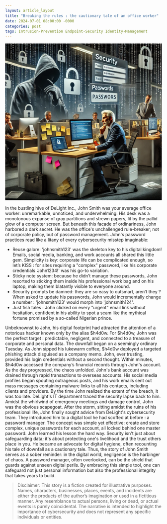 ```yaml
---
layout: article_layout
title: "Breaking the rules : the cautionary tale of an office worker"
date: 2024-07-01 08:00:00 -0000
categories: post
tags: Intrusion-Prevention Endpoint-Security Identity-Management
---
```


![Illustrated by our virtual artist, capturing the chaos of cybersecurity gone wrong.](/assets/security-tips-passwords.webp)

In the bustling hive of DeLight Inc., John Smith was your average office worker: unremarkable, unnoticed, and underwhelming. His desk was a monotonous expanse of gray partitions and strewn papers, lit by the pallid glow of a computer screen. But beneath this facade of ordinariness, John harbored a dark secret. He was the office's unchallenged rule-breaker; not of corporate policy, but of password management.<!--more-->
John's password practices read like a litany of every cybersecurity misstep imaginable:
- Reuse galore: 'johnsmith123' was the skeleton key to his digital kingdom! Emails, social media, banking, and work accounts all shared this little gem.
Simplicity is key: corporate life can be complicated enough, so let’s KISS : for sites requiring a "complex" password, like his corporate credentials 'John1234!' was his go-to variation.
- Sticky note system: because he didn’t manage these passwords, John resorted to sticking them inside his professional work bag and on his laptop, making them blatantly visible to everyone around.
- Security prompts be damned: they are so easy to outsmart, aren’t they ? When asked to update his passwords, John would incrementally change a number : 'johnsmith123' would morph into 'johnsmith124'.
- Just fish tales : John clicked on every "urgent" email link without hesitation, confident in his ability to spot a scam like the mythical fortune promised by a so-called Nigerian prince.

Unbeknownst to John, his digital footprint had attracted the attention of a notorious hacker known only by the alias $h4d0w. For $h4d0w, John was the perfect target : predictable, negligent, and connected to a treasure of corporate and personal data.
The downfall began on a seemingly ordinary Tuesday. As John sipped his lukewarm coffee, $h4d0w deployed a targeted phishing attack disguised as a company memo. John, ever trusting, provided his login credentials without a second thought. Within minutes, $h4d0w accessed the company’s financial records through John's account.
As the day progressed, the chaos unfolded. John's bank account was drained through rapid transactions to overseas accounts. His social media profiles began spouting outrageous posts, and his work emails sent out mass messages containing malware links to all his contacts, including clients and providers.
By the time John realized the extent of the breach, it was too late. DeLight's IT department traced the security lapse back to him. Amidst the whirlwind of emergency meetings and damage control, John was the obvious scapegoat.
After the storm, sitting amidst the ruins of his professional life, John finally sought advice from DeLight's cybersecurity team. They introduced him to a digital tool he had scoffed at before : a password manager. The concept was simple yet effective: create and store complex, unique passwords for each account, all locked behind one master password.
John learned his lesson the hard way. Security isn't just about safeguarding data; it's about protecting one's livelihood and the trust others place in you. He became an advocate for digital hygiene, often recounting his tale of downfall as a cautionary tale.
Thus, the story of John Smith serves as a sober reminder: in the digital world, negligence is the harbinger of chaos. A password manager, often overlooked, can be the shield that guards against unseen digital perils. By embracing this simple tool, one can safeguard not just personal information but also the professional integrity that takes years to build.

>Disclaimer: This story is a fiction created for illustrative purposes. Names, characters, businesses, places, events, and incidents are either the products of the author’s imagination or used in a fictitious manner. Any resemblance to actual persons, living or dead, or actual events is purely coincidental. The narrative is intended to highlight the importance of cybersecurity and does not represent any specific individuals or entities.
